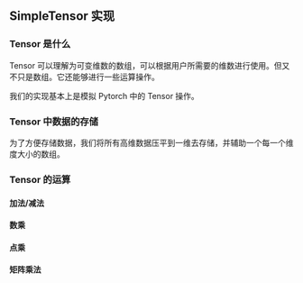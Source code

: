 ## SimpleTensor 实现

### Tensor 是什么

Tensor 可以理解为可变维数的数组，可以根据用户所需要的维数进行使用。但又不只是数组。它还能够进行一些运算操作。

我们的实现基本上是模拟 Pytorch 中的 Tensor 操作。

### Tensor 中数据的存储

为了方便存储数据，我们将所有高维数据压平到一维去存储，并辅助一个每一个维度大小的数组。



### Tensor 的运算

#### 加法/减法

#### 数乘

#### 点乘

#### 矩阵乘法